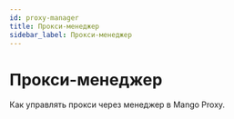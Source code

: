 ```yaml
---
id: proxy-manager
title: Прокси-менеджер
sidebar_label: Прокси-менеджер
---
```

# Прокси-менеджер
Как управлять прокси через менеджер в Mango Proxy.